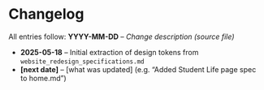 # Changelog

All entries follow: **YYYY-MM-DD** – _Change description (source file)_

- **2025-05-18** – Initial extraction of design tokens from `website_redesign_specifications.md`  
- **[next date]** – [what was updated] (e.g. “Added Student Life page spec to home.md”)
